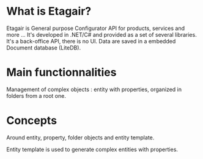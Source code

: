 # What is Etagair?
Etagair is General purpose Configurator API for products, services and more ...
It's developed in .NET/C# and provided as a set of several libraries. 
It's a back-office API, there is no UI.
Data are saved in a embedded Document database (LiteDB).

# Main functionnalities
Management of complex objects : entity with properties, organized in folders from a root one.

# Concepts
Around entity, property, folder objects and entity template.

Entity template is used to generate complex entities with properties.


